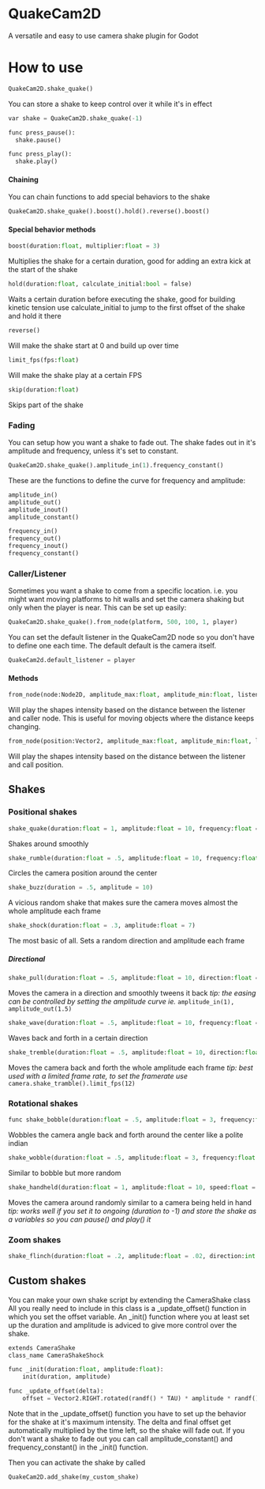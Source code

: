 # QuakeCam2D

A versatile and easy to use camera shake plugin for Godot

# How to use

``` python
QuakeCam2D.shake_quake()
```

You can store a shake to keep control over it while it's in effect
``` python
var shake = QuakeCam2D.shake_quake(-1)

func press_pause():
  shake.pause()

func press_play():
  shake.play()
```

#### Chaining
You can chain functions to add special behaviors to the shake
``` python
QuakeCam2D.shake_quake().boost().hold().reverse().boost()
```
#### Special behavior methods

``` python
boost(duration:float, multiplier:float = 3)
```
Multiplies the shake for a certain duration, good for adding an extra kick at the start of the shake

``` python
hold(duration:float, calculate_initial:bool = false)
```
Waits a certain duration before executing the shake, good for building kinetic tension
use calculate_initial to jump to the first offset of the shake and hold it there

``` python
reverse()
```
Will make the shake start at 0 and build up over time

``` python
limit_fps(fps:float)
```
Will make the shake play at a certain FPS

``` python
skip(duration:float)
```
Skips part of the shake


### Fading
You can setup how you want a shake to fade out. The shake fades out in it's amplitude and frequency, unless it's set to constant. 
``` python
QuakeCam2D.shake_quake().amplitude_in(1).frequency_constant()
```
These are the functions to define the curve for frequency and amplitude:

``` python
amplitude_in()
amplitude_out()
amplitude_inout()
amplitude_constant()

frequency_in()
frequency_out()
frequency_inout()
frequency_constant()
```


### Caller/Listener
Sometimes you want a shake to come from a specific location. i.e. you might want moving platforms to hit walls and set the camera shaking but only when the player is near. This can be set up easily:
``` python
QuakeCam2D.shake_quake().from_node(platform, 500, 100, 1, player)
```

You can set the default listener in the QuakeCam2D node so you don't have to define one each time. The default default is the camera itself. 
``` python
QuakeCam2d.default_listener = player
```
#### Methods
``` python
from_node(node:Node2D, amplitude_max:float, amplitude_min:float, listener:Node2D, falloff_curve:float)
```
Will play the shapes intensity based on the distance between the listener and caller node. This is useful for moving objects where the distance keeps changing.

``` python
from_node(position:Vector2, amplitude_max:float, amplitude_min:float, listener:Node2D, falloff_curve:float)
```
Will play the shapes intensity based on the distance between the listener and call position.

## Shakes
### Positional shakes

``` python
shake_quake(duration:float = 1, amplitude:float = 10, frequency:float = 20, randomness:float = 1)
```
Shakes around smoothly

``` python
shake_rumble(duration:float = .5, amplitude:float = 10, frequency:float = 5, direction:int = 0)
```
Circles the camera position around the center

``` python
shake_buzz(duration = .5, amplitude = 10)
```
A vicious random shake that makes sure the camera moves almost the whole amplitude each frame

``` python
shake_shock(duration:float = .3, amplitude:float = 7)
```
The most basic of all. Sets a random direction and amplitude each frame

##### Directional
``` python
shake_pull(duration:float = .5, amplitude:float = 10, direction:float = -1.570796)
```
Moves the camera in a direction and smoothly tweens it back
*tip: the easing can be controlled by setting the amplitude curve ie.* ```amplitude_in(1), amplitude_out(1.5)```

``` python
shake_wave(duration:float = .5, amplitude:float = 10, frequency:float = 5, direction:float = -1.570796)
```
Waves back and forth in a certain direction

``` python
shake_tremble(duration:float = .5, amplitude:float = 10, direction:float = -1.570796)
```
Moves the camera back and forth the whole amplitude each frame
*tip: best used with a limited frame rate, to set the framerate use* ```camera.shake_tramble().limit_fps(12)```

### Rotational shakes
``` python
func shake_bobble(duration:float = .5, amplitude:float = 3, frequency:float = 4, start_angle:float = 0, direction:int = 0)
```
Wobbles the camera angle back and forth around the center like a polite indian

``` python
shake_wobble(duration:float = .5, amplitude:float = 3, frequency:float = 4, direction:int = 0)
```
Similar to bobble but more random

``` python
shake_handheld(duration:float = 1, amplitude:float = 10, speed:float = 1)
```
Moves the camera around randomly similar to a camera being held in hand
*tip: works well if you set it to ongoing (duration to -1) and store the shake as a variables so you can pause() and play() it*

### Zoom shakes
``` python
shake_flinch(duration:float = .2, amplitude:float = .02, direction:int = 1)
```

## Custom shakes
You can make your own shake script by extending the CameraShake class
All you really need to include in this class is a _update_offset() function in which you set the offset variable. An _init() function where you at least set up the duration and amplitude is adviced to give more control over the shake.
``` python
extends CameraShake
class_name CameraShakeShock

func _init(duration:float, amplitude:float):
	init(duration, amplitude)

func _update_offset(delta):
	offset = Vector2.RIGHT.rotated(randf() * TAU) * amplitude * randf()
```
Note that in the _update_offset() function you have to set up the behavior for the shake at it's maximum intensity.
The delta and final offset get automatically multiplied by the time left, so the shake will fade out. If you don't want a shake to fade out you can call amplitude_constant() and frequency_constant() in the _init() function.

Then you can activate the shake by called
``` python
QuakeCam2D.add_shake(my_custom_shake)
```
